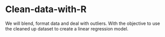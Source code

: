 # Clean-data-with-R
We will blend, format data and deal with outliers. With the objective to use the cleaned up dataset to create a linear regression model. 
